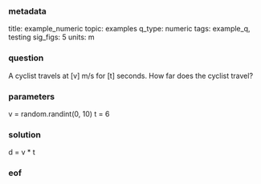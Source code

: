### metadata
  title: example_numeric
  topic: examples
  q_type: numeric
  tags: example_q, testing
  sig_figs: 5
  units: m
  
### question
  A cyclist travels at [v] m/s for [t] seconds.
  How far does the cyclist travel?
  
### parameters
  v = random.randint(0, 10)
  t = 6

### solution
  d = v * t
  
### eof
